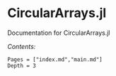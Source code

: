 # CircularArrays.jl

Documentation for CircularArrays.jl

_Contents:_

```@contents
Pages = ["index.md","main.md"]
Depth = 3
```


